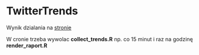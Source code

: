 # TwitterTrends

Wynik dzialania na [stronie](http://54.148.83.91/shiny/lemur/twitter.html)

W cronie trzeba wywolac **collect_trends.R** np. co 15 minut i raz na godzinę **render_raport.R**


